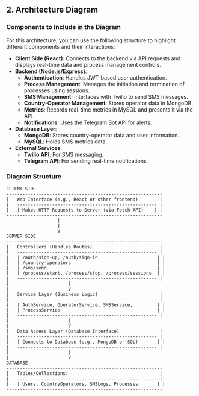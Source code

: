 
## 2. Architecture Diagram

### Components to Include in the Diagram

For this architecture, you can use the following structure to highlight different components and their interactions:

- **Client Side (React)**: Connects to the backend via API requests and displays real-time data and process management controls.
- **Backend (Node.js/Express)**:
  - **Authentication**: Handles JWT-based user authentication.
  - **Process Management**: Manages the initiation and termination of processes using sessions.
  - **SMS Management**: Interfaces with Twilio to send SMS messages.
  - **Country-Operator Management**: Stores operator data in MongoDB.
  - **Metrics**: Records real-time metrics in MySQL and presents it via the API.
  - **Notifications**: Uses the Telegram Bot API for alerts.
- **Database Layer**:
  - **MongoDB**: Stores country-operator data and user information.
  - **MySQL**: Holds SMS metrics data.
- **External Services**:
  - **Twilio API**: For SMS messaging.
  - **Telegram API**: For sending real-time notifications.

### Diagram Structure

```plaintext
CLIENT SIDE
----------------------------------------------------------
|   Web Interface (e.g., React or other frontend)        |
|   ---------------------------------------------------- |
|   | Makes HTTP Requests to Server (via Fetch API)    | |
----------------------------------------------------------
                   |
                   |
                   V
SERVER SIDE
----------------------------------------------------------
|   Controllers (Handles Routes)                         |
|   ---------------------------------------------------- |
|   | /auth/sign-up, /auth/sign-in                      | |
|   | /country-operators                                | |
|   | /sms/send                                         | |
|   | /process/start, /process/stop, /process/sessions  | |
|   ---------------------------------------------------- |
|                      |
|                      V
|   Service Layer (Business Logic)                       |
|   ---------------------------------------------------- |
|   | AuthService, OperatorService, SMSService,         | |
|   | ProcessService                                    | |
|   ---------------------------------------------------- |
|                      |
|                      V
|   Data Access Layer (Database Interface)               |
|   ---------------------------------------------------- |
|   | Connects to Database (e.g., MongoDB or SQL)       | |
|   ---------------------------------------------------- |
|                      |
|                      V
DATABASE
----------------------------------------------------------
|   Tables/Collections:                                  |
|   ---------------------------------------------------- |
|   | Users, CountryOperators, SMSLogs, Processes       | |
----------------------------------------------------------
```
